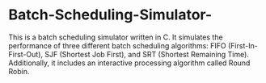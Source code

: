 # Batch-Scheduling-Simulator-
This is a batch scheduling simulator written in C. It simulates the performance of three different batch scheduling algorithms:  FIFO (First-In-First-Out), SJF (Shortest Job First), and SRT (Shortest Remaining Time). Additionally, it includes an interactive  processing algorithm called Round Robin.
